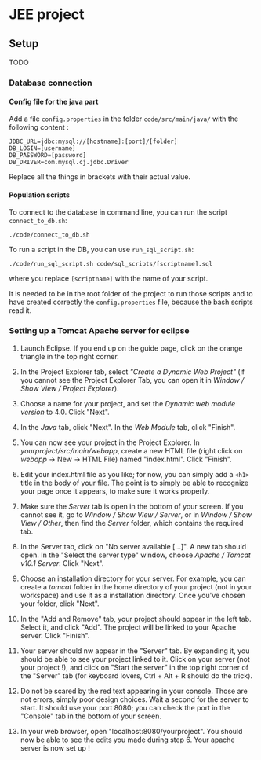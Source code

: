 # JEE project

## Setup

TODO

### Database connection
#### Config file for the java part
Add a file `config.properties` in the folder `code/src/main/java/` with the following content :
```
JDBC_URL=jdbc:mysql://[hostname]:[port]/[folder]
DB_LOGIN=[username]
DB_PASSWORD=[password]
DB_DRIVER=com.mysql.cj.jdbc.Driver
```

Replace all the things in brackets with their actual value.

#### Population scripts
To connect to the database in command line, you can run the script `connect_to_db.sh`:
```
./code/connect_to_db.sh
```

To run a script in the DB, you can use `run_sql_script.sh`:
```
./code/run_sql_script.sh code/sql_scripts/[scriptname].sql
```
where you replace `[scriptname]` with the name of your script.

It is needed to be in the root folder of the project to run those scripts and to have created correctly the `config.properties` file, because the bash scripts read it.

### Setting up a Tomcat Apache server for eclipse

1. Launch Eclipse. If you end up on the guide page, click on the orange triangle in the top right corner.

2. In the Project Explorer tab, select *"Create a Dynamic Web Project"* (if you cannot see the Project Explorer Tab, you can open it in *Window / Show View / Project Explorer*).

3. Choose a name for your project, and set the *Dynamic web module version* to 4.0. Click "Next".

4. In the *Java* tab, click "Next". In the *Web Module* tab, click "Finish".

5. You can now see your project in the Project Explorer. In *yourproject/src/main/webapp*, create a new HTML file (right click on *webapp* -> New -> HTML File) named "index.html". Click "Finish".

6. Edit your index.html file as you like; for now, you can simply add a `<h1>` title in the body of your file. The point is to simply be able to recognize your page once it appears, to make sure it works properly.

7. Make sure the *Server* tab is open in the bottom of your screen. If you cannot see it, go to *Window / Show View / Server*, or in *Window / Show View / Other*, then find the *Server* folder, which contains the required tab.

8. In the Server tab, click on "No server available [...]". A new tab should open. In the "Select the server type" window, choose *Apache / Tomcat v10.1 Server*. Click "Next".

9. Choose an installation directory for your server. For example, you can create a *tomcat* folder in the home directory of your project (not in your workspace) and use it as a installation directory. Once you've chosen your folder, click "Next".

10. In the "Add and Remove" tab, your project should appear in the left tab. Select it, and click "Add". The project will be linked to your Apache server. Click "Finish".

11. Your server should nw appear in the "Server" tab. By expanding it, you should be able to see your project linked to it. Click on your server (not your project !), and click on "Start the server" in the top right corner of the "Server" tab (for keyboard lovers, Ctrl + Alt + R should do the trick).

12. Do not be scared by the red text appearing in your console. Those are not errors, simply poor design choices. Wait a second for the server to start. It should use your port 8080; you can check the port in the "Console" tab in the bottom of your screen.

13. In your web browser, open "localhost:8080/yourproject". You should now be able to see the edits you made during step 6. Your apache server is now set up !
